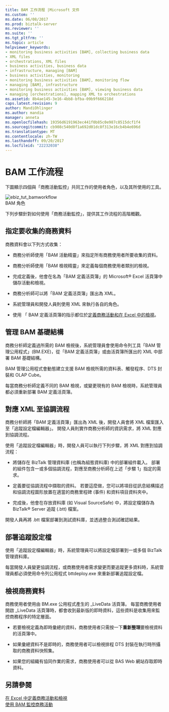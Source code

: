 ```yaml
---
title: BAM 工作流程 |Microsoft 文件
ms.custom: ''
ms.date: 06/08/2017
ms.prod: biztalk-server
ms.reviewer: ''
ms.suite: ''
ms.tgt_pltfrm: ''
ms.topic: article
helpviewer_keywords:
- monitoring business activities [BAM], collecting business data
- XML files
- orchestrations, XML files
- business activities, business data
- infrastructure, managing [BAM]
- business activities, monitoring
- monitoring business activities [BAM], monitoring flow
- managing [BAM], infrastructure
- monitoring business activities [BAM], viewing business data
- managing [orchestrations], mapping XML to orchestrations
ms.assetid: 8b4ae145-3e16-4bb8-bfba-09b9f666218d
caps.latest.revision: 9
author: MandiOhlinger
ms.author: mandia
manager: anneta
ms.openlocfilehash: 19356d6191963ec441f0b85c0e987c8515dcf1f4
ms.sourcegitcommit: cb908c540d8f1a692d01dc8f313e16cb4b4e696d
ms.translationtype: MT
ms.contentlocale: zh-TW
ms.lasthandoff: 09/20/2017
ms.locfileid: "22232038"
---
```

# <a name="bam-workflow"></a>BAM 工作流程
下圖顯示四個與「商務活動監控」共同工作的使用者角色，以及其所使用的工具。  
  
 ![](../core/media/ebiz-tut-bamworkflow.gif "ebiz_tut_bamworkflow")  
BAM 角色  
  
 下列步驟針對如何使用「商務活動監控」，提供其工作流程的高階概觀。  
  
## <a name="specifying-the-business-data-to-collect"></a>指定要收集的商務資料  
 商務資料會以下列方式收集：  
  
-   商務分析師使用「BAM 活動精靈」來指定所有商務使用者所要收集的資料。  
  
-   商務分析師使用「BAM 檢視精靈」來定義每個商務使用者類別的檢視。  
  
-   完成定義後，他會在名為「BAM 定義活頁簿」的 Microsoft® Excel 活頁簿中儲存活動和檢視。  
  
-   商務分析師可以將「BAM 定義活頁簿」匯出為 XML。  
  
-   系統管理員和開發人員則使用 XML 來執行各自的角色。  
  
-   使用 「 BAM 定義活頁簿的指示都位於[定義商務活動和在 Excel 中的檢視](../core/defining-business-activities-and-views-in-excel.md)。  
  
## <a name="managing-the-bam-infrastructure"></a>管理 BAM 基礎結構  
 商務分析師定義過所需的 BAM 檢視後，系統管理員會使用命令列工具「BAM 管理公用程式」(BM.EXE)，從「BAM 定義活頁簿」或由活頁簿所匯出的 XML 中部署 BAM 基礎結構。  
  
 BAM 管理公用程式會動態建立支援 BAM 檢視所需的資料表、觸發程序、DTS 封裝和 OLAP Cube。  
  
 每當商務分析師定義不同的 BAM 檢視，或變更現有的 BAM 檢視時，系統管理員都必須重新部署 BAM 定義活頁簿。  
  
## <a name="mapping-the-xml-to-an-orchestration"></a>對應 XML 至協調流程  
 商務分析師將「BAM 定義活頁簿」匯出為 XML 後，開發人員會將 XML 檔案匯入至「追蹤設定檔編輯器」。 開發人員則實作商務分析師的資訊需求，將 XML 對應到協調流程。  
  
 使用「追蹤設定檔編輯器」時，開發人員可以執行下列步驟，將 XML 對應到協調流程：  
  
-   將儲存在 BizTalk 管理資料庫 (也稱為組態資料庫) 中的部署組件載入。 部署的組件包含一或多個協調流程，對應至商務分析師在上述「步驟 1」指定的需求。  
  
-   定義要從協調流程中擷取的資料。 若要這麼做，您可以將項目從訊息結構描述和協調流程圖形放置在適當的商務里程碑 (事件) 和資料項目資料夾中。  
  
-   完成後，他會在存放資料庫 (如 Visual SourceSafe) 中，將設定檔儲存為 BizTalk® Server 追蹤 (.btt) 檔案。  
  
 開發人員再將 .btt 檔案部署到測試資料庫，並透過整合測試確認結果。  
  
## <a name="deploying-the-tracking-profile"></a>部署追蹤設定檔  
 使用「追蹤設定檔編輯器」時，系統管理員可以將設定檔部署到一或多個 BizTalk 管理資料庫。  
  
 每當開發人員變更協調流程，或商務使用者需求變更而要追蹤更多資料時，系統管理員都必須使用命令列公用程式 bttdeploy.exe 來重新部署追蹤設定檔。  
  
## <a name="viewing-the-business-data"></a>檢視商務資料  
 商務使用者使用由 BM.exe 公用程式產生的 _LiveData 活頁簿。 每當商務使用者開啟 _LiveData 活頁簿時，都會收到最新版的即時資料，這些資料是收集用來監控商務程序的特定層面。  
  
-   若要檢視定義為即時彙總的資料，商務使用者只需按一下**重新整理**要檢視資料的活頁簿中。  
  
-   如果彙總資料不是即時的，商務使用者可以檢視排程 DTS 封裝在執行時所攝取的商務資料快照集。  
  
-   如果您的組織有協同作業的需求，商務使用者可以從 BAS Web 網站存取即時資料。  
  
## <a name="see-also"></a>另請參閱  
 [在 Excel 中定義商務活動和檢視](../core/defining-business-activities-and-views-in-excel.md)   
 [使用 BAM 監控商務活動](../core/monitoring-business-activities-with-bam.md)